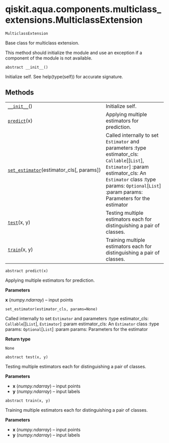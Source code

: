 <span id="qiskit-aqua-components-multiclass-extensions-multiclassextension" />

# qiskit.aqua.components.multiclass\_extensions.MulticlassExtension



`MulticlassExtension`

Base class for multiclass extension.

This method should initialize the module and use an exception if a component of the module is not available.



`abstract __init__()`

Initialize self. See help(type(self)) for accurate signature.

## Methods

|                                                                                                                                                                                                                |                                                                                                                                                                                                                                         |
| -------------------------------------------------------------------------------------------------------------------------------------------------------------------------------------------------------------- | --------------------------------------------------------------------------------------------------------------------------------------------------------------------------------------------------------------------------------------- |
| [`__init__`](#qiskit.aqua.components.multiclass_extensions.MulticlassExtension.__init__ "qiskit.aqua.components.multiclass_extensions.MulticlassExtension.__init__")()                                         | Initialize self.                                                                                                                                                                                                                        |
| [`predict`](#qiskit.aqua.components.multiclass_extensions.MulticlassExtension.predict "qiskit.aqua.components.multiclass_extensions.MulticlassExtension.predict")(x)                                           | Applying multiple estimators for prediction.                                                                                                                                                                                            |
| [`set_estimator`](#qiskit.aqua.components.multiclass_extensions.MulticlassExtension.set_estimator "qiskit.aqua.components.multiclass_extensions.MulticlassExtension.set_estimator")(estimator\_cls\[, params]) | Called internally to set `Estimator` and parameters :type estimator\_cls: `Callable`\[\[`List`], `Estimator`] :param estimator\_cls: An `Estimator` class :type params: `Optional`\[`List`] :param params: Parameters for the estimator |
| [`test`](#qiskit.aqua.components.multiclass_extensions.MulticlassExtension.test "qiskit.aqua.components.multiclass_extensions.MulticlassExtension.test")(x, y)                                                 | Testing multiple estimators each for distinguishing a pair of classes.                                                                                                                                                                  |
| [`train`](#qiskit.aqua.components.multiclass_extensions.MulticlassExtension.train "qiskit.aqua.components.multiclass_extensions.MulticlassExtension.train")(x, y)                                              | Training multiple estimators each for distinguishing a pair of classes.                                                                                                                                                                 |



`abstract predict(x)`

Applying multiple estimators for prediction.

**Parameters**

**x** (*numpy.ndarray*) – input points



`set_estimator(estimator_cls, params=None)`

Called internally to set `Estimator` and parameters :type estimator\_cls: `Callable`\[\[`List`], `Estimator`] :param estimator\_cls: An `Estimator` class :type params: `Optional`\[`List`] :param params: Parameters for the estimator

**Return type**

`None`



`abstract test(x, y)`

Testing multiple estimators each for distinguishing a pair of classes.

**Parameters**

*   **x** (*numpy.ndarray*) – input points
*   **y** (*numpy.ndarray*) – input labels



`abstract train(x, y)`

Training multiple estimators each for distinguishing a pair of classes.

**Parameters**

*   **x** (*numpy.ndarray*) – input points
*   **y** (*numpy.ndarray*) – input labels
